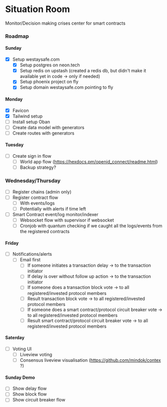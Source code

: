 # Situation Room

Monitor/Decision making crises center for smart contracts

### Roadmap

#### Sunday
- [x] Setup westaysafe.com
  - [x] Setup postgres on neon.tech
  - [x] Setup redis on upstash (created a redis db, but didn't make it available yet in code -> only if needed)
  - [x] Setup phoenix project on fly
  - [x] Setup domain westaysafe.com pointing to fly

#### Monday
- [X] Favicon
- [x] Tailwind setup 
- [ ] Install setup Oban 
- [ ] Create data model with generators
- [ ] Create routes with generators

#### Tuesday
- [ ] Create sign in flow 
  - [ ] World app flow (https://hexdocs.pm/openid_connect/readme.html)
  - [ ] Backup strategy?  

### Wednesday/Thursday
- [ ] Register chains (admin only)
- [ ] Register contract flow
  - [ ] With events/logs
  - [ ] Potentially with alerts if time left
- [ ] Smart Contract event/log monitor/indexer
  - [ ] Websocket flow with supervisor if websocket 
  - [ ] Cronjob with quantum checking if we caught all the logs/events from the registered contracts

#### Friday
- [ ] Notifications/alerts
  - [ ] Email first
    - [ ] If someone initiates a transaction delay -> to the transaction initiator
    - [ ] If delay is over without follow up action -> to the transaction initiator
    - [ ] If someone does a transaction block vote -> to all registered/invested protocol members
    - [ ] Result transaction block vote -> to all registered/invested protocol members
    - [ ] If someone does a smart contract/protocol circuit breaker vote -> to all registered/invested protocol members
    - [ ] Result smart contract/protocol circuit breaker vote -> to all registered/invested protocol members

#### Saterday
- [ ] Voting UI
  - [ ] Liveview voting
  - [ ] Consensus liveview visualisation (https://github.com/mindok/contex ?)

#### Sunday Demo
- [ ] Show delay flow
- [ ] Show block flow
- [ ] Show circuit breaker flow
